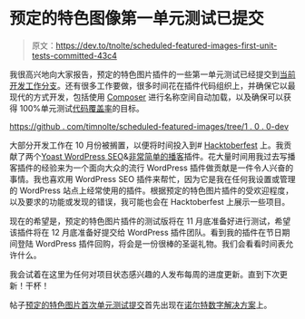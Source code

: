 # 预定的特色图像第一单元测试已提交

> 原文：<https://dev.to/tnolte/scheduled-featured-images-first-unit-tests-committed-43c4>

我很高兴地向大家报告，预定的特色图片插件的一些第一单元测试已经提交到[当前开发工作分支](https://github.com/timnolte/scheduled-featured-images/tree/1.0.0-dev)。还有很多工作要做，很多时间花在插件代码组织上，并确保它以最现代的方式开发，包括使用 [Composer](https://getcomposer.org/) 进行名称空间自动加载，以及确保可以获得 100%单元测试[代码覆盖率](https://codecov.io/gh/ndigitals/scheduled-featured-images)的目标。

[https://github . com/timnolte/scheduled-featured-images/tree/1 . 0 . 0-dev](https://github.com/timnolte/scheduled-featured-images/tree/1.0.0-dev)

大部分开发工作在 10 月份被搁置，以便将时间投入到# [Hacktoberfest](https://hacktoberfest.digitalocean.com/) 上。我贡献了两个[Yoast WordPress SEO](https://github.com/Yoast/wordpress-seo/)&[非常简单的播客](https://github.com/TheCraigHewitt/Seriously-Simple-Podcasting)插件。花大量时间用我过去写播客插件的经验来为一个面向大众的流行 WordPress 插件做贡献是一件令人兴奋的事情。我也喜欢用 WordPress SEO 插件来帮忙，因为它是我在任何我设置或管理的 WordPress 站点上经常使用的插件。根据预定的特色图片插件的受欢迎程度，以及要求的功能或发现的错误，我可能也会在 Hacktoberfest 上展示一些项目。

现在的希望是，预定的特色图片插件的测试版将在 11 月底准备好进行测试，希望该插件将在 12 月底准备好提交给 WordPress 插件团队。看到我的插件在节日期间登陆 WordPress 插件回购，将会是一份很棒的圣诞礼物。我们会看看时间表允许什么。

我会试着在这里为任何对项目状态感兴趣的人发布每周的进度更新。直到下次更新！干杯！

帖子[预定的特色图片首次单元测试提交](https://www.ndigitals.com/articles/scheduled-featured-images-first-unit-tests-committed/)首先出现在[诺尔特数字解决方案](https://www.ndigitals.com)上。